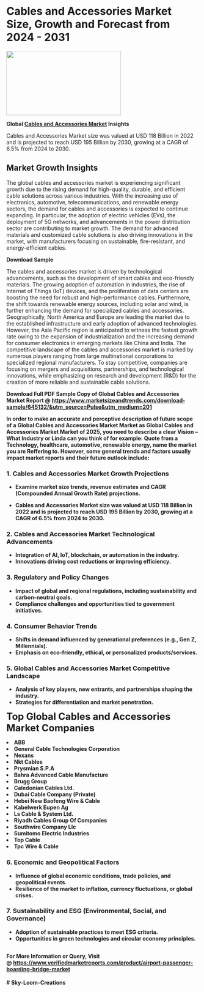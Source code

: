<H1>Cables and Accessories Market Size, Growth and Forecast from 2024 - 2031</H1><img class="aligncenter size-medium wp-image-584254" src="https://thirdeyenews.in/wp-content/uploads/2024/09/Global-Market-Research-300x168.jpeg" alt="" width="300" height="168" /><p><strong>Global&nbsp;<a href="https://www.marketsizeandtrends.com/download-sample/645132/&amp;utm_source=Pulse&amp;utm_medium=201">Cables and Accessories Market</a> Insights</strong></p><p>Cables and Accessories Market size was valued at USD 118 Billion in 2022 and is projected to reach USD 195 Billion by 2030, growing at a CAGR of 6.5% from 2024 to 2030.</p><p><h2>Market Growth Insights</h2> <p>The global cables and accessories market is experiencing significant growth due to the rising demand for high-quality, durable, and efficient cable solutions across various industries. With the increasing use of electronics, automotive, telecommunications, and renewable energy sectors, the demand for cables and accessories is expected to continue expanding. In particular, the adoption of electric vehicles (EVs), the deployment of 5G networks, and advancements in the power distribution sector are contributing to market growth. The demand for advanced materials and customized cable solutions is also driving innovations in the market, with manufacturers focusing on sustainable, fire-resistant, and energy-efficient cables.</p> <p><strong>Download Sample</strong></p> <p>The cables and accessories market is driven by technological advancements, such as the development of smart cables and eco-friendly materials. The growing adoption of automation in industries, the rise of Internet of Things (IoT) devices, and the proliferation of data centers are boosting the need for robust and high-performance cables. Furthermore, the shift towards renewable energy sources, including solar and wind, is further enhancing the demand for specialized cables and accessories. Geographically, North America and Europe are leading the market due to the established infrastructure and early adoption of advanced technologies. However, the Asia Pacific region is anticipated to witness the fastest growth rate owing to the expansion of industrialization and the increasing demand for consumer electronics in emerging markets like China and India. The competitive landscape of the cables and accessories market is marked by numerous players ranging from large multinational corporations to specialized regional manufacturers. To stay competitive, companies are focusing on mergers and acquisitions, partnerships, and technological innovations, while emphasizing on research and development (R&D) for the creation of more reliable and sustainable cable solutions.</p> <p><strong></p><p><span class=""><strong>Download Full PDF Sample Copy of Global Cables and Accessories Market Report</strong> @ <a href="https://www.marketsizeandtrends.com/download-sample/645132/&amp;utm_source=Pulse&amp;utm_medium=201" target="_blank">https://www.marketsizeandtrends.com/download-sample/645132/&amp;utm_source=Pulse&amp;utm_medium=201</a></span></p><p>In order to make an accurate and perceptive description of future scope of a Global&nbsp;Cables and Accessories Market Market as Global&nbsp;Cables and Accessories Market Market of 2025, you need to describe a clear Vision &ndash; What Industry or Linda can you think of for example: Quote from a Technology, healthcare, automotive, renewable energy, name the market you are Reffering to. However, some general trends and factors usually impact market reports and their future outlook include:</p><h3>1.&nbsp;<strong>Cables and Accessories Market Growth Projections</strong></h3><ul><li>Examine market size trends, revenue estimates and CAGR (Compounded Annual Growth Rate) projections.</li><li><p>Cables and Accessories Market size was valued at USD 118 Billion in 2022 and is projected to reach USD 195 Billion by 2030, growing at a CAGR of 6.5% from 2024 to 2030.</p></li></ul><h3>2.&nbsp;<strong>Cables and Accessories Market Technological Advancements</strong></h3><ul><li>Integration of AI, IoT, blockchain, or automation in the industry.</li><li>Innovations driving cost reductions or improving efficiency.</li></ul><h3>3.&nbsp;<strong>Regulatory and Policy Changes</strong></h3><ul><li>Impact of global and regional regulations, including sustainability and carbon-neutral goals.</li><li>Compliance challenges and opportunities tied to government initiatives.</li></ul><h3>4.&nbsp;<strong>Consumer Behavior Trends</strong></h3><ul><li>Shifts in demand influenced by generational preferences (e.g., Gen Z, Millennials).</li><li>Emphasis on eco-friendly, ethical, or personalized products/services.</li></ul><h3>5.&nbsp;<strong>Global Cables and Accessories Market Competitive Landscape</strong></h3><ul><li>Analysis of key players, new entrants, and partnerships shaping the industry.</li><li>Strategies for differentiation and market penetration.</li></ul><p data-pm-slice="1 1 []"><span style="color: inherit; font-family: inherit; font-size: 25px;">Top Global Cables and Accessories Market Companies</span></p><div class="" data-test-id=""><p><li>ABB</li><li> General Cable Technologies Corporation</li><li> Nexans</li><li> Nkt Cables</li><li> Prysmian S.P.A</li><li> Bahra Advanced Cable Manufacture</li><li> Brugg Group</li><li> Caledonian Cables Ltd.</li><li> Dubai Cable Company (Private)</li><li> Hebei New Baofeng Wire & Cable</li><li> Kabelwerk Eupen Ag</li><li> Ls Cable & System Ltd.</li><li> Riyadh Cables Group Of Companies</li><li> Southwire Company Llc</li><li> Sumitomo Electric Industries</li><li> Top Cable</li><li> Tpc Wire & Cable</li></p></div><h3>6.&nbsp;<strong>Economic and Geopolitical Factors</strong></h3><ul><li>Influence of global economic conditions, trade policies, and geopolitical events.</li><li>Resilience of the market to inflation, currency fluctuations, or global crises.</li></ul><h3>7.&nbsp;<strong>Sustainability and ESG (Environmental, Social, and Governance)</strong></h3><ul><li>Adoption of sustainable practices to meet ESG criteria.</li><li>Opportunities in green technologies and circular economy principles.</li></ul><h2><strong style="font-size: 14px;">For More Information or Query, Visit @&nbsp;</strong><a style="background-color: #ffffff; font-size: 14px;" href="https://www.marketsizeandtrends.com/report/cables-and-accessories-market/" target="_blank">https://www.verifiedmarketreports.com/product/airport-passenger-boarding-bridge-market</a></h2># Sky-Loom-Creations
